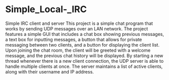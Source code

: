 # Simple_Local-_IRC
Simple IRC client and server
This project is a simple chat program that works by sending UDP messages over an LAN network. 
The project features a simple GUI that includes a chat box showing previous messages, 
a text box for inputting messages, a button that allows for private messaging between two clients, and a button for displaying the client list. 
Upon joining the chat room, the client will be greeted with a welcome message, and the previous chat history will be displayed. 
By starting a new thread whenever there is a new client connection, the UDP server is able to handle multiple clients at once. 
The server maintains a list of active clients, along with their username and IP address.
